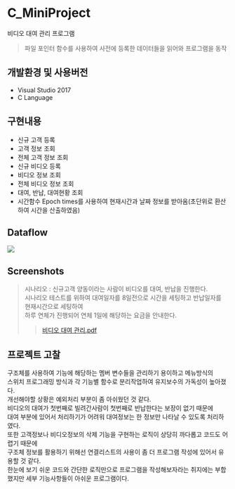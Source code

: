 # C_MiniProject
비디오 대여 관리 프로그램
> 파일 포인터 함수를 사용하여 사전에 등록한 데이터들을 읽어와 프로그램을 동작


## 개발환경 및 사용버전
- Visual Studio 2017
- C Language

## 구현내용
- 신규 고객 등록
- 고객 정보 조회
- 전체 고객 정보 조회
- 신규 비디오 등록
- 비디오 정보 조회
- 전체 비디오 정보 조회
- 대여, 반납, 대여현황 조회
- 시간함수 Epoch times를 사용하여 현재시간과 날짜 정보를 받아옴(초단위로 환산하여 시간을 산출하였음)

## Dataflow
<img src="https://user-images.githubusercontent.com/76413580/111266596-1c0bec00-866e-11eb-91ca-e15a5171377b.png"></image>

## Screenshots
> 시나리오 : 신규고객 양동이라는 사람이 비디오를 대여, 반납을 진행한다.  
시나리오 테스트를 위하여 대여일자를 8일전으로 시간을 세팅하고 반납일자를 현재시간으로 세팅하여     
하루 연체가 진행되어 연체 1일에 해당하는 요금을 안내한다. 
>>[비디오 대여 관리.pdf](https://github.com/imyanghw/C_MiniProject/files/6149102/default.pdf)

## 프로젝트 고찰
구조체를 사용하여 기능에 해당하는 멤버 변수들을 관리하기 용이하고 메뉴방식의<br>
스위치 프로그래밍 방식과 각 기능별 함수로 분리작업하여 유지보수의 가독성이 높아졌다.<br>
개선해야할 상황은 예외처리 부분이 좀 아쉬웠던 것 같다.<br>
비디오의 대여가 첫번째로 빌려간사람이 첫번째로 반납한다는 보장이 없기 때문에<br>
대여 부분에 있어서 처리하기가 어려워 대여정보는 한 정보만 나타날 수 있도록 처리하였다.<br> 
또한 고객정보나 비디오정보의 삭제 기능을 구현하는 로직이 상당히 까다롭고 코드도 어렵기 때문에<br>
구조체 정보를 활용하기 위해선 연결리스트의 사용이 좀 더 프로그램 작성에 있어서 유용할 것 같다.<br>
한눈에 보기 쉬운 코드와 간단한 로직만으로 프로그램을 작성해보자라는 취지에는 부합했지만 세부 기능사항들이 아쉬운 프로그램이다.
